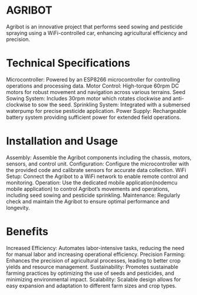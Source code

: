 # AGRIBOT
Agribot is an innovative project that performs seed sowing and pesticide spraying using a WiFi-controlled car, enhancing agricultural efficiency and precision.

# Technical Specifications
Microcontroller: Powered by an ESP8266 microcontroller for controlling operations and processing data.
Motor Control: High-torque 60rpm DC motors for robust movement and navigation across various terrains.
Seed Sowing System: Includes 30rpm motor which rotates clockwise and anti-clockwise to sow the seed.
Sprinkling System: Integrated with a submersed waterpump for precise pesticide application.
Power Supply: Rechargeable battery system providing sufficient power for extended field operations.

# Installation and Usage
Assembly: Assemble the Agribot components including the chassis, motors, sensors, and control unit.
Configuration: Configure the microcontroller with the provided code and calibrate sensors for accurate data collection.
WiFi Setup: Connect the Agribot to a WiFi network to enable remote control and monitoring.
Operation: Use the dedicated  mobile application(nodemcu mobile application) to control Agribot’s movements and operations, including seed sowing and pesticide sprinkling.
Maintenance: Regularly check and maintain the Agribot to ensure optimal performance and longevity.

# Benefits
Increased Efficiency: Automates labor-intensive tasks, reducing the need for manual labor and increasing operational efficiency.
Precision Farming: Enhances the precision of agricultural processes, leading to better crop yields and resource management.
Sustainability: Promotes sustainable farming practices by optimizing the use of seeds and pesticides, and minimizing environmental impact.
Scalability: Scalable design allows for easy expansion and adaptation to different farm sizes and crop types.
